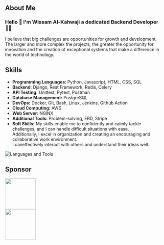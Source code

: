 ## About Me
### Hello 👋 I'm Wissam Al-Kahwaji a dedicated Backend Developer 👨‍💻
I believe that big challenges are opportunities for growth and development. The larger and more complex the
projects, the greater the opportunity for innovation and the creation of exceptional systems that make a difference
in the world of technology.

## Skills
- **Programming Languages:** Python, Javascript, HTML, CSS, SQL
- **Backend**: Django, Rest Framework, Redis, Celery
- **API Testing:** Unittest, Pytest, Postman
- **Database Management:** PostgreSQL
- **DevOps:** Docker, Git, Bash, Linux, Jenkins, Github Action
- **Cloud Computing:** AWS
- **Web Server:** NGINX
- **Additional Tools:** Problem-solving, ERD, Stripe
- **Soft Skills:** My skills enable me to confidently and calmly tackle challenges, and I can handle difficult situations with ease.<br>
Additionally, I excel in organization and creating an encouraging and collaborative work environment.<br>
I caneffectively interact with others and understand their ideas well.<br>


![Languages and Tools](https://skillicons.dev/icons?i=django,python,html,css,js,postgresql,docker,jenkins,githubactions,linux,bash,aws,nginx,git,postman,redis,stackoverflow,markdown&perline=9)

## Sponsor

<div> 
  <a href="https://www.patreon.com/wissamalkahwaij">
  <img src="https://img.shields.io/badge/Patreon-F96854?style=for-the-badge&logo=patreon&logoColor=white" width="100">
  </a>
  <br>
  <a href="https://www.paypal.me/wissamkahwaji">
<img src="https://img.shields.io/badge/PayPal-00457C?style=for-the-badge&logo=paypal&logoColor=white" width="100">
</div>
  </a>
